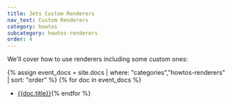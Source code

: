 ```yaml
---
title: Jets Custom Renderers
nav_text: Custom Renderers
category: howtos
subcategory: howtos-renderers
order: 4
---
```


We'll cover how to use renderers including some custom ones:

{% assign event_docs = site.docs | where: "categories","howtos-renderers" | sort: "order" %}
{% for doc in event_docs %}
* [{{doc.title}}]({{doc.url}}){% endfor %}
